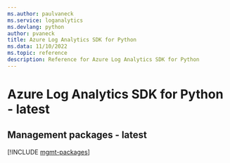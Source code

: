 ```yaml
---
ms.author: paulvaneck
ms.service: loganalytics
ms.devlang: python
author: pvaneck
title: Azure Log Analytics SDK for Python
ms.data: 11/10/2022
ms.topic: reference
description: Reference for Azure Log Analytics SDK for Python
---
```

# Azure Log Analytics SDK for Python - latest

## Management packages - latest
[!INCLUDE [mgmt-packages](log-analytics-mgmt-index.md)]